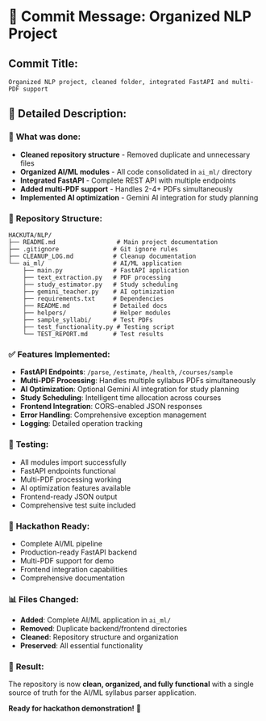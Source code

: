 # 🚀 Commit Message: Organized NLP Project

## Commit Title:
```
Organized NLP project, cleaned folder, integrated FastAPI and multi-PDF support
```

## 📝 Detailed Description:

### 🎯 **What was done:**
- **Cleaned repository structure** - Removed duplicate and unnecessary files
- **Organized AI/ML modules** - All code consolidated in `ai_ml/` directory
- **Integrated FastAPI** - Complete REST API with multiple endpoints
- **Added multi-PDF support** - Handles 2-4+ PDFs simultaneously
- **Implemented AI optimization** - Gemini AI integration for study planning

### 📁 **Repository Structure:**
```
HACKUTA/NLP/
├── README.md                 # Main project documentation
├── .gitignore               # Git ignore rules
├── CLEANUP_LOG.md           # Cleanup documentation
└── ai_ml/                   # AI/ML application
    ├── main.py              # FastAPI application
    ├── text_extraction.py   # PDF processing
    ├── study_estimator.py   # Study scheduling
    ├── gemini_teacher.py    # AI optimization
    ├── requirements.txt     # Dependencies
    ├── README.md            # Detailed docs
    ├── helpers/             # Helper modules
    ├── sample_syllabi/      # Test PDFs
    ├── test_functionality.py # Testing script
    └── TEST_REPORT.md       # Test results
```

### ✅ **Features Implemented:**
- **FastAPI Endpoints**: `/parse`, `/estimate`, `/health`, `/courses/sample`
- **Multi-PDF Processing**: Handles multiple syllabus PDFs simultaneously
- **AI Optimization**: Optional Gemini AI integration for study planning
- **Study Scheduling**: Intelligent time allocation across courses
- **Frontend Integration**: CORS-enabled JSON responses
- **Error Handling**: Comprehensive exception management
- **Logging**: Detailed operation tracking

### 🧪 **Testing:**
- All modules import successfully
- FastAPI endpoints functional
- Multi-PDF processing working
- AI optimization features available
- Frontend-ready JSON output
- Comprehensive test suite included

### 🎯 **Hackathon Ready:**
- Complete AI/ML pipeline
- Production-ready FastAPI backend
- Multi-PDF support for demo
- Frontend integration capabilities
- Comprehensive documentation

### 📊 **Files Changed:**
- **Added**: Complete AI/ML application in `ai_ml/`
- **Removed**: Duplicate backend/frontend directories
- **Cleaned**: Repository structure and organization
- **Preserved**: All essential functionality

### 🚀 **Result:**
The repository is now **clean, organized, and fully functional** with a single source of truth for the AI/ML syllabus parser application.

**Ready for hackathon demonstration!** 🎉
